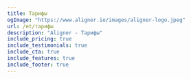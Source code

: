 ```yaml
---
title: Тарифы
ogImage: "https://www.aligner.io/images/aligner-logo.jpeg"
url: /et/тарифы
description: "Aligner - Тарифы"
include_pricing: true
include_testimonials: true
include_cta: true
include_features: true
include_footer: true
---
```

